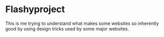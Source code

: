 # Flashyproject
This is me trying to understand what makes some websites so inherently good by using design tricks used by some major websites.
